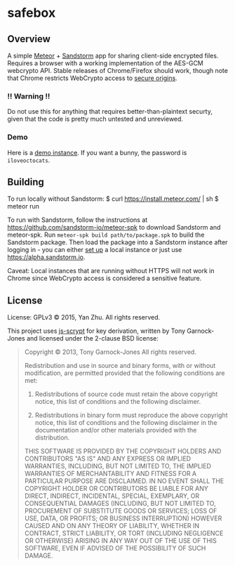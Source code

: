 # safebox

## Overview

A simple [Meteor](https://meteor.com) + [Sandstorm](https://sandstorm.io) app for sharing client-side encrypted files. Requires a browser with a working implementation of the AES-GCM webcrypto API. Stable releases of Chrome/Firefox should work, though note that Chrome restricts WebCrypto access to [secure origins](https://www.chromium.org/Home/chromium-security/prefer-secure-origins-for-powerful-new-features).

### !! Warning !!

Do not use this for anything that requires better-than-plaintext securty, given that the code is pretty much untested and unreviewed.

### Demo

Here is a [demo instance](https://alpha.sandstorm.io/grain/hk4cb7b6TDo3st3RMroKAF). If you want a bunny, the password is `iloveoctocats`.

## Building

To run locally without Sandstorm:
    $ curl https://install.meteor.com/ | sh
    $ meteor run

To run with Sandstorm, follow the instructions at https://github.com/sandstorm-io/meteor-spk to download Sandstorm and meteor-spk. Run `meteor-spk build path/to/package.spk` to build the Sandstorm package. Then load the package into a Sandstorm instance after logging in - you can either [set up](https://github.com/sandstorm-io/sandstorm#installing-the-easy-way) a local instance or just use https://alpha.sandstorm.io.

Caveat: Local instances that are running without HTTPS will not work in Chrome since WebCrypto access is considered a sensitive feature.


## License

License: GPLv3 &copy; 2015, Yan Zhu. All rights reserved.

This project uses [js-scrypt](https://github.com/tonyg/js-scrypt) for key derivation, written by Tony Garnock-Jones and licensed under the 2-clause BSD license:

> Copyright &copy; 2013, Tony Garnock-Jones
> All rights reserved.
>
> Redistribution and use in source and binary forms, with or without
> modification, are permitted provided that the following conditions
> are met:
>
> 1. Redistributions of source code must retain the above copyright
>    notice, this list of conditions and the following disclaimer.
>
> 2. Redistributions in binary form must reproduce the above copyright
>    notice, this list of conditions and the following disclaimer in
>    the documentation and/or other materials provided with the
>    distribution.
>
> THIS SOFTWARE IS PROVIDED BY THE COPYRIGHT HOLDERS AND CONTRIBUTORS
> "AS IS" AND ANY EXPRESS OR IMPLIED WARRANTIES, INCLUDING, BUT NOT
> LIMITED TO, THE IMPLIED WARRANTIES OF MERCHANTABILITY AND FITNESS
> FOR A PARTICULAR PURPOSE ARE DISCLAIMED. IN NO EVENT SHALL THE
> COPYRIGHT HOLDER OR CONTRIBUTORS BE LIABLE FOR ANY DIRECT, INDIRECT,
> INCIDENTAL, SPECIAL, EXEMPLARY, OR CONSEQUENTIAL DAMAGES (INCLUDING,
> BUT NOT LIMITED TO, PROCUREMENT OF SUBSTITUTE GOODS OR SERVICES;
> LOSS OF USE, DATA, OR PROFITS; OR BUSINESS INTERRUPTION) HOWEVER
> CAUSED AND ON ANY THEORY OF LIABILITY, WHETHER IN CONTRACT, STRICT
> LIABILITY, OR TORT (INCLUDING NEGLIGENCE OR OTHERWISE) ARISING IN
> ANY WAY OUT OF THE USE OF THIS SOFTWARE, EVEN IF ADVISED OF THE
> POSSIBILITY OF SUCH DAMAGE.

